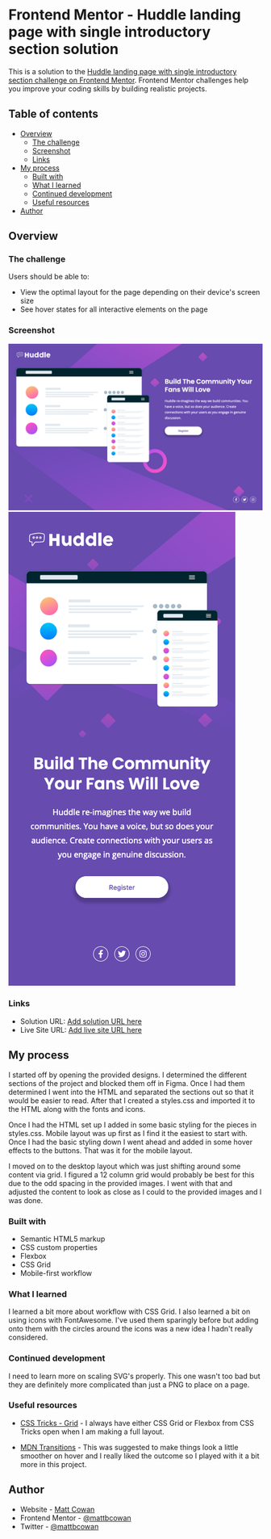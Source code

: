# Frontend Mentor - Huddle landing page with single introductory section solution

This is a solution to the [Huddle landing page with single introductory section challenge on Frontend Mentor](https://www.frontendmentor.io/challenges/huddle-landing-page-with-a-single-introductory-section-B_2Wvxgi0). Frontend Mentor challenges help you improve your coding skills by building realistic projects.

## Table of contents

- [Overview](#overview)
  - [The challenge](#the-challenge)
  - [Screenshot](#screenshot)
  - [Links](#links)
- [My process](#my-process)
  - [Built with](#built-with)
  - [What I learned](#what-i-learned)
  - [Continued development](#continued-development)
  - [Useful resources](#useful-resources)
- [Author](#author)

## Overview

### The challenge

Users should be able to:

- View the optimal layout for the page depending on their device's screen size
- See hover states for all interactive elements on the page

### Screenshot

![](./images/05-huddle-landing-page-desktop.png)
![](./images/05-huddle-landing-page-mobile.png)

### Links

- Solution URL: [Add solution URL here](https://your-solution-url.com)
- Live Site URL: [Add live site URL here](https://your-live-site-url.com)

## My process

I started off by opening the provided designs. I determined the different sections of the project and blocked them off in Figma. Once I had them determined I went into the HTML and separated the sections out so that it would be easier to read. After that I created a styles.css and imported it to the HTML along with the fonts and icons.

Once I had the HTML set up I added in some basic styling for the pieces in styles.css. Mobile layout was up first as I find it the easiest to start with. Once I had the basic styling down I went ahead and added in some hover effects to the buttons. That was it for the mobile layout.

I moved on to the desktop layout which was just shifting around some content via grid. I figured a 12 column grid would probably be best for this due to the odd spacing in the provided images. I went with that and adjusted the content to look as close as I could to the provided images and I was done.

### Built with

- Semantic HTML5 markup
- CSS custom properties
- Flexbox
- CSS Grid
- Mobile-first workflow

### What I learned

I learned a bit more about workflow with CSS Grid. I also learned a bit on using icons with FontAwesome. I've used them sparingly before but adding onto them with the circles around the icons was a new idea I hadn't really considered.

### Continued development

I need to learn more on scaling SVG's properly. This one wasn't too bad but they are definitely more complicated than just a PNG to place on a page.

### Useful resources

- [CSS Tricks - Grid](https://css-tricks.com/snippets/css/complete-guide-grid/) - I always have either CSS Grid or Flexbox from CSS Tricks open when I am making a full layout.

- [MDN Transitions](https://developer.mozilla.org/en-US/docs/Web/CSS/transition) - This was suggested to make things look a little smoother on hover and I really liked the outcome so I played with it a bit more in this project.

## Author

- Website - [Matt Cowan](https://www.mattbcowan.com)
- Frontend Mentor - [@mattbcowan](https://www.frontendmentor.io/profile/mattbcowan)
- Twitter - [@mattbcowan](https://www.twitter.com/mattbcowan)
